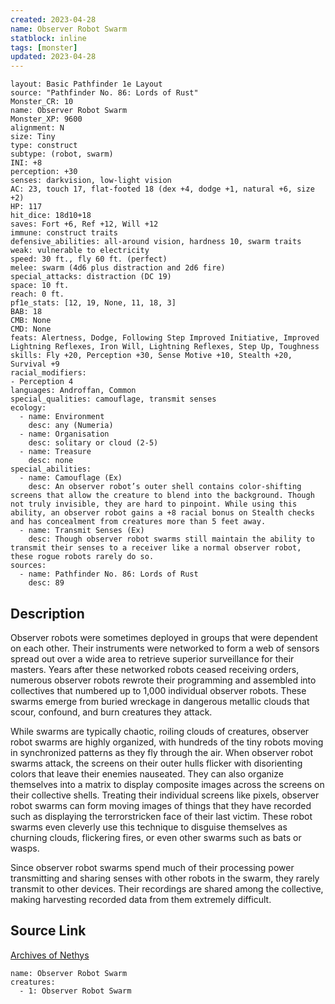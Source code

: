 ```yaml
---
created: 2023-04-28
name: Observer Robot Swarm
statblock: inline
tags: [monster]
updated: 2023-04-28
---
```

```statblock
layout: Basic Pathfinder 1e Layout
source: "Pathfinder No. 86: Lords of Rust"
Monster_CR: 10
name: Observer Robot Swarm
Monster_XP: 9600
alignment: N
size: Tiny
type: construct
subtype: (robot, swarm)
INI: +8
perception: +30
senses: darkvision, low-light vision
AC: 23, touch 17, flat-footed 18 (dex +4, dodge +1, natural +6, size +2)
HP: 117
hit_dice: 18d10+18
saves: Fort +6, Ref +12, Will +12
immune: construct traits
defensive_abilities: all-around vision, hardness 10, swarm traits
weak: vulnerable to electricity
speed: 30 ft., fly 60 ft. (perfect)
melee: swarm (4d6 plus distraction and 2d6 fire)
special_attacks: distraction (DC 19)
space: 10 ft.
reach: 0 ft.
pf1e_stats: [12, 19, None, 11, 18, 3]
BAB: 18
CMB: None
CMD: None
feats: Alertness, Dodge, Following Step Improved Initiative, Improved Lightning Reflexes, Iron Will, Lightning Reflexes, Step Up, Toughness
skills: Fly +20, Perception +30, Sense Motive +10, Stealth +20, Survival +9
racial_modifiers:
- Perception 4
languages: Androffan, Common
special_qualities: camouflage, transmit senses
ecology:
  - name: Environment
    desc: any (Numeria)
  - name: Organisation
    desc: solitary or cloud (2-5)
  - name: Treasure
    desc: none
special_abilities:
  - name: Camouflage (Ex)
    desc: An observer robot’s outer shell contains color-shifting screens that allow the creature to blend into the background. Though not truly invisible, they are hard to pinpoint. While using this ability, an observer robot gains a +8 racial bonus on Stealth checks and has concealment from creatures more than 5 feet away.
  - name: Transmit Senses (Ex)
    desc: Though observer robot swarms still maintain the ability to transmit their senses to a receiver like a normal observer robot, these rogue robots rarely do so.
sources:
  - name: Pathfinder No. 86: Lords of Rust
    desc: 89
```
## Description
Observer robots were sometimes deployed in groups that were dependent on each other. Their instruments were networked to form a web of sensors spread out over a wide area to retrieve superior surveillance for their masters. Years after these networked robots ceased receiving orders, numerous observer robots rewrote their programming and assembled into collectives that numbered up to 1,000 individual observer robots. These swarms emerge from buried wreckage in dangerous metallic clouds that scour, confound, and burn creatures they attack.

While swarms are typically chaotic, roiling clouds of creatures, observer robot swarms are highly organized, with hundreds of the tiny robots moving in synchronized patterns as they fly through the air. When observer robot swarms attack, the screens on their outer hulls flicker with disorienting colors that leave their enemies nauseated. They can also organize themselves into a matrix to display composite images across the screens on their collective shells. Treating their individual screens like pixels, observer robot swarms can form moving images of things that they have recorded such as displaying the terrorstricken face of their last victim. These robot swarms even cleverly use this technique to disguise themselves as churning clouds, flickering fires, or even other swarms such as bats or wasps.

Since observer robot swarms spend much of their processing power transmitting and sharing senses with other robots in the swarm, they rarely transmit to other devices. Their recordings are shared among the collective, making harvesting recorded data from them extremely difficult.
## Source Link
[Archives of Nethys](https://aonprd.com/MonsterDisplay.aspx?ItemName=Observer%20Robot%20Swarm)
```encounter-table
name: Observer Robot Swarm
creatures:
  - 1: Observer Robot Swarm
```
